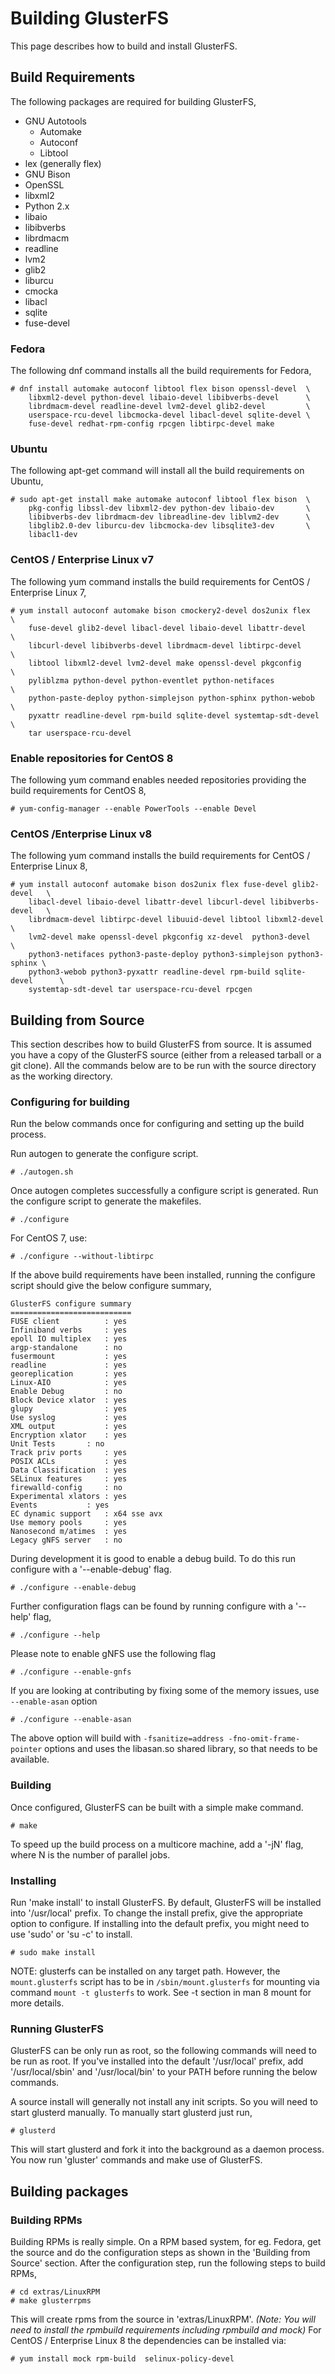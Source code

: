 # Building GlusterFS
This page describes how to build and install GlusterFS.

Build Requirements
------------------

The following packages are required for building GlusterFS,

-   GNU Autotools
    -   Automake
    -   Autoconf
    -   Libtool
-   lex (generally flex)
-   GNU Bison
-   OpenSSL
-   libxml2
-   Python 2.x
-   libaio
-   libibverbs
-   librdmacm
-   readline
-   lvm2
-   glib2
-   liburcu
-   cmocka
-   libacl
-   sqlite
-   fuse-devel

### Fedora

The following dnf command installs all the build requirements for
Fedora,

```console
# dnf install automake autoconf libtool flex bison openssl-devel  \
    libxml2-devel python-devel libaio-devel libibverbs-devel      \
    librdmacm-devel readline-devel lvm2-devel glib2-devel         \
    userspace-rcu-devel libcmocka-devel libacl-devel sqlite-devel \
    fuse-devel redhat-rpm-config rpcgen libtirpc-devel make
```

### Ubuntu

The following apt-get command will install all the build requirements on
Ubuntu,

```console
# sudo apt-get install make automake autoconf libtool flex bison  \
    pkg-config libssl-dev libxml2-dev python-dev libaio-dev       \
    libibverbs-dev librdmacm-dev libreadline-dev liblvm2-dev      \
    libglib2.0-dev liburcu-dev libcmocka-dev libsqlite3-dev       \
    libacl1-dev
```

### CentOS / Enterprise Linux v7

The following yum command installs the build requirements for CentOS / Enterprise Linux 7,

```console
# yum install autoconf automake bison cmockery2-devel dos2unix flex   \
    fuse-devel glib2-devel libacl-devel libaio-devel libattr-devel    \
    libcurl-devel libibverbs-devel librdmacm-devel libtirpc-devel     \
    libtool libxml2-devel lvm2-devel make openssl-devel pkgconfig     \
    pyliblzma python-devel python-eventlet python-netifaces           \
    python-paste-deploy python-simplejson python-sphinx python-webob  \
    pyxattr readline-devel rpm-build sqlite-devel systemtap-sdt-devel \
    tar userspace-rcu-devel
```

### Enable repositories for CentOS 8
The following yum command enables needed repositories providing the build requirements for CentOS 8,
```console
# yum-config-manager --enable PowerTools --enable Devel
```

### CentOS /Enterprise Linux v8

The following yum command installs the build requirements for CentOS / Enterprise Linux 8,

```console
# yum install autoconf automake bison dos2unix flex fuse-devel glib2-devel   \
    libacl-devel libaio-devel libattr-devel libcurl-devel libibverbs-devel   \
    librdmacm-devel libtirpc-devel libuuid-devel libtool libxml2-devel       \
    lvm2-devel make openssl-devel pkgconfig xz-devel  python3-devel          \
    python3-netifaces python3-paste-deploy python3-simplejson python3-sphinx \
    python3-webob python3-pyxattr readline-devel rpm-build sqlite-devel      \
    systemtap-sdt-devel tar userspace-rcu-devel rpcgen
```
             
Building from Source
--------------------

This section describes how to build GlusterFS from source. It is assumed
you have a copy of the GlusterFS source (either from a released tarball
or a git clone). All the commands below are to be run with the source
directory as the working directory.

### Configuring for building

Run the below commands once for configuring and setting up the build
process.

Run autogen to generate the configure script.

```console
# ./autogen.sh
```

Once autogen completes successfully a configure script is generated. Run
the configure script to generate the makefiles.

```console
# ./configure
```

For CentOS 7, use:

```console
# ./configure --without-libtirpc
```

If the above build requirements have been installed, running the
configure script should give the below configure summary,

```console
GlusterFS configure summary
===========================
FUSE client          : yes
Infiniband verbs     : yes
epoll IO multiplex   : yes
argp-standalone      : no
fusermount           : yes
readline             : yes
georeplication       : yes
Linux-AIO            : yes
Enable Debug         : no
Block Device xlator  : yes
glupy                : yes
Use syslog           : yes
XML output           : yes
Encryption xlator    : yes
Unit Tests		 : no
Track priv ports	 : yes
POSIX ACLs			 : yes
Data Classification	 : yes
SELinux features	 : yes
firewalld-config	 : no
Experimental xlators : yes
Events			 : yes
EC dynamic support	 : x64 sse avx
Use memory pools	 : yes
Nanosecond m/atimes	 : yes
Legacy gNFS server	 : no
```

During development it is good to enable a debug build. To do this run
configure with a '--enable-debug' flag.

```console
# ./configure --enable-debug
```

Further configuration flags can be found by running configure with a
'--help' flag,

```console
# ./configure --help
```

Please note to enable gNFS use the following flag

```console
# ./configure --enable-gnfs
```

If you are looking at contributing by fixing some of the memory issues,
use `--enable-asan` option

```console
# ./configure --enable-asan
```

The above option will build with `-fsanitize=address -fno-omit-frame-pointer`
options and uses the libasan.so shared library, so that needs to be available.

### Building

Once configured, GlusterFS can be built with a simple make command.

```console
# make
```

To speed up the build process on a multicore machine, add a '-jN' flag,
where N is the number of parallel jobs.

### Installing

Run 'make install' to install GlusterFS. By default, GlusterFS will be
installed into '/usr/local' prefix. To change the install prefix, give
the appropriate option to configure. If installing into the default
prefix, you might need to use 'sudo' or 'su -c' to install.

```console
# sudo make install
```

NOTE: glusterfs can be installed on any target path. However, the
`mount.glusterfs` script has to be in `/sbin/mount.glusterfs` for
mounting via command `mount -t glusterfs` to work. See -t section
in man 8 mount for more details.


### Running GlusterFS

GlusterFS can be only run as root, so the following commands will need
to be run as root. If you've installed into the default '/usr/local'
prefix, add '/usr/local/sbin' and '/usr/local/bin' to your PATH before
running the below commands.

A source install will generally not install any init scripts. So you
will need to start glusterd manually. To manually start glusterd just
run,

```console
# glusterd
```

This will start glusterd and fork it into the background as a daemon
process. You now run 'gluster' commands and make use of GlusterFS.

Building packages
-----------------

### Building RPMs

Building RPMs is really simple. On a RPM based system, for eg. Fedora,
get the source and do the configuration steps as shown in the 'Building
from Source' section. After the configuration step, run the following
steps to build RPMs,

```console
# cd extras/LinuxRPM
# make glusterrpms
```

This will create rpms from the source in 'extras/LinuxRPM'. *(Note: You
will need to install the rpmbuild requirements including rpmbuild and
mock)*
For CentOS / Enterprise Linux 8 the dependencies can be installed via:
```console
# yum install mock rpm-build  selinux-policy-devel
```
